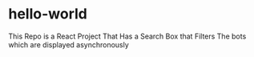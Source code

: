 # hello-world
This Repo is a React Project That Has a Search Box that Filters The bots which are displayed asynchronously
